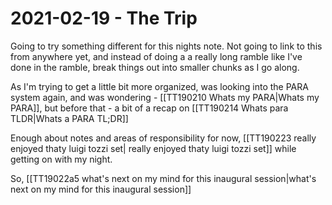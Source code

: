 # 2021-02-19 - The Trip

Going to try something different for this nights note.  Not going to link to this from anywhere yet, and instead of doing a a really long ramble like I've done in the ramble, break things out into smaller chunks as I go along. 

As I'm trying to get a little bit more organized, was looking into the PARA system again, and was wondering - [[TT190210 Whats my PARA|Whats my PARA]], but before that - a bit of a recap on [[TT190214 Whats para TLDR|Whats a PARA TL;DR]]

Enough about notes and areas of responsibility for now, [[TT190223 really enjoyed thaty luigi tozzi set| really enjoyed thaty luigi tozzi set]]  while getting on with my night. 

So, [[TT19022a5 what's next on my mind for this inaugural session|what's next on my mind for this inaugural session]]